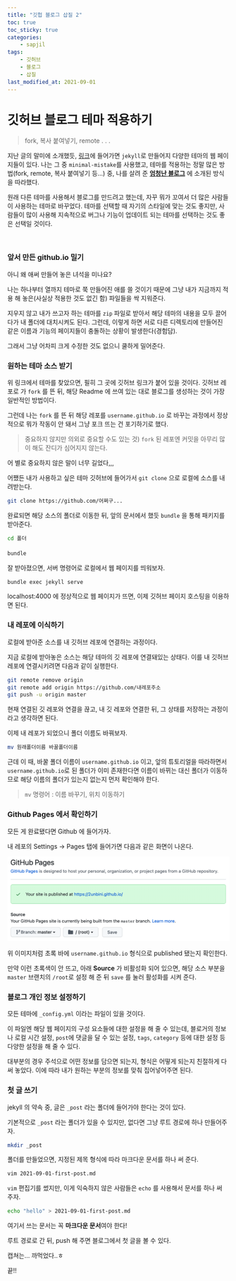 ```yaml
---
title: "깃헙 블로그 삽질 2"
toc: true
toc_sticky: true
categories:
    - sapjil
tags:
    - 깃허브
    - 블로그
    - 삽질
last_modified_at: 2021-09-01
---
```


# 깃허브 블로그 테마 적용하기

> fork, 복사 붙여넣기, remote . . .

지난 글의 말미에 소개했듯, [링크](http://jekyllthemes.org)에 들어가면 `jekyll`로 만들어지 다양한 테마의 웹 페이지들이 있다. 나는 그 중 `minimal-mistake`를 사용했고, 테마를 적용하는 정말 많은 방법(fork, remote, 복사 붙여넣기 등...) 중, 나를 살려 준 **[엄청난 블로그](https://devinlife.com/howto/)** 에 소개된 방식을 따라했다.


원래 다른 테마를 사용해서 블로그를 만드려고 했는데, 자꾸 뭐가 꼬여서 더 많은 사람들이 사용하는 테마로 바꾸었다. 테마를 선택할 때 자기의 스타일에 맞는 것도 좋지만, 사람들이 많이 사용해 지속적으로 버그나 기능이 업데이트 되는 테마를 선택하는 것도 좋은 선택일 것이다.

<br/>

### 앞서 만든 github.io 밀기

아니 왜 애써 만들어 놓은 녀석을 미나요?

나는 하나부터 열까지 테마로 쭉 만들어진 애를 쓸 것이기 때문에 그냥 내가 지금까지 적용 해 놓은(사실상 적용한 것도 없긴 함) 파일들을 싹 지워준다.

지우지 않고 내가 쓰고자 하는 테마를 `zip` 파일로 받아서 해당 테마의 내용을 모두 끌어다가 내 폴더에 대치시켜도 된다. 그런데, 이렇게 하면 서로 다른 디렉토리에 만들어진 같은 이름과 기능의 페이지들이 충돌하는 상황이 발생한다(경험담).

그래서 그냥 어차피 크게 수정한 것도 없으니 쿨하게 밀어준다.


### 원하는 테마 소스 받기

위 링크에서 테마를 찾았으면, 필히 그 곳에 깃허브 링크가 붙어 있을 것이다. 깃허브 레포로 가 `fork` 를 뜬 뒤, 해당 Readme 에 쓰여 있는 대로 블로그를 생성하는 것이 가장 일반적인 방법이다.

그런데 나는 `fork` 를 뜬 뒤 해당 레포를 `username.github.io` 로 바꾸는 과정에서 정상적으로 뭐가 작동이 안 돼서 그냥 포크 뜨는 건 포기하기로 했다.

 > 중요하지 않지만 의외로 중요할 수도 있는 것) `fork` 된 레포엔 커밋을 아무리 많이 해도 잔디가 심어지지 않는다.


어 별로 중요하지 않은 말이 너무 길었다,,,

어쨌든 내가 사용하고 싶은 테마 깃허브에 들어가서 `git clone` 으로 로컬에 소스를 내려받는다.

```zsh
git clone https://github.com/어쩌구...
```

완료되면 해당 소스의 폴더로 이동한 뒤, 앞의 문서에서 했듯 `bundle` 을 통해 패키지를 받아준다.

```zsh
cd 폴더

bundle
```

잘 받아졌으면, 서버 명령어로 로컬에서 웹 페이지를 띄워보자.

```zsh
bundle exec jekyll serve
```

localhost:4000 에 정상적으로 웹 페이지가 뜨면, 이제 깃허브 페이지 호스팅을 이용하면 된다.

### 내 레포에 이식하기

로컬에 받아준 소스를 내 깃허브 레포에 연결하는 과정이다.

지금 로컬에 받아놓은 소스는 해당 테마의 깃 레포에 연결돼있는 상태다. 이를 내 깃허브 레포에 연결시키려면 다음과 같이 실행한다.

```zsh
git remote remove origin
git remote add origin https://github.com/내레포주소
git push -u origin master
```

현재 연결된 깃 레포와 연결을 끊고, 내 깃 레포와 연결한 뒤, 그 상태를 저장하는 과정이라고 생각하면 된다.

이제 내 레포가 되었으니 폴더 이름도 바꿔보자.

```zsh
mv 원래폴더이름 바꿀폴더이름
```

근데 이 때, 바꿀 폴더 이름이 `username.github.io` 이고, 앞의 튜토리얼을 따라하면서 `username.github.io`로 된 폴더가 이미 존재한다면 이름이 바뀌는 대신 폴더가 이동하므로 해당 이름의 폴더가 있는지 없는지 먼저 확인해야 한다.

> `mv` 명령어 : 이름 바꾸기, 위치 이동하기

### Github Pages 에서 확인하기

모든 게 완료됐다면 Github 에 들어가자.

내 레포의 Settings -> Pages 탭에 들어가면 다음과 같은 화면이 나온다.

![](/assets/images/sap-2/ghpages.png)

위 이미지처럼 초록 바에 `username.github.io` 형식으로 published 됐는지 확인한다.

만약 이런 초록색이 안 뜨고, 아래 **Source** 가 비활성화 되어 있으면, 해당 소스 부분을 `master` 브랜치의 `/root`로 설정 해 준 뒤 `save` 를 눌러 활성화를 시켜 준다.


### 블로그 개인 정보 설정하기

모든 테마에 `_config.yml` 이라는 파일이 있을 것이다.

이 파일엔 해당 웹 페이지의 구성 요소들에 대한 설정을 해 줄 수 있는데, 블로거의 정보나 로컬 시간 설정, `post`에 댓글을 달 수 있는 설정, `tags`, `category` 등에 대한 설정 등 다양한 설정을 해 줄 수 있다.

대부분의 경우 주석으로 어떤 정보를 담으면 되는지, 형식은 어떻게 되는지 친절하게 다 써 놓았다. 이에 따라 내가 원하는 부분의 정보를 맞춰 집어넣어주면 된다.


### 첫 글 쓰기

jekyll 의 약속 중, 글은 `_post` 라는 폴더에 들어가야 한다는 것이 있다.

기본적으로 `_post` 라는 폴더가 있을 수 있지만, 없다면 그냥 루트 경로에 하나 만들어주자.

```zsh
mkdir _post
```

폴더를 만들었으면, 지정된 제목 형식에 따라 마크다운 문서를 하나 써 준다.

```zsh
vim 2021-09-01-first-post.md
```

`vim` 편집기를 썼지만, 이게 익숙하지 않은 사람들은 `echo` 를 사용해서 문서를 하나 써 주자.

```zsh
echo "hello" > 2021-09-01-first-post.md
```

여기서 쓰는 문서는 꼭 **마크다운 문서**여야 한다!

루트 경로로 간 뒤, push 해 주면 블로그에서 첫 글을 볼 수 있다.

캡쳐는... 까먹었다..ㅎ

끝!!